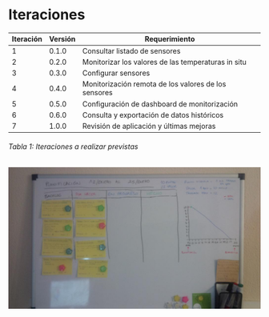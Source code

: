 # Iteraciones

| Iteración | Versión | Requerimiento                                        |   
| --------- | ------- | ---------------------------------------------------- |
| 1         | 0.1.0   | Consultar listado de sensores                        |
| 2         | 0.2.0   | Monitorizar los valores de las temperaturas in situ  | 
| 3         | 0.3.0   | Configurar sensores                                  | 
| 4         | 0.4.0   | Monitorización remota de los valores de los sensores | 
| 5         | 0.5.0   | Configuración de dashboard de monitorización         | 
| 6         | 0.6.0   | Consulta y exportación de datos históricos           |
| 7         | 1.0.0   | Revisión de aplicación y últimas mejoras             |
###### *Tabla 1: Iteraciones a realizar previstas*

![](./imagenes/pizarra_planificacion.jpg)
